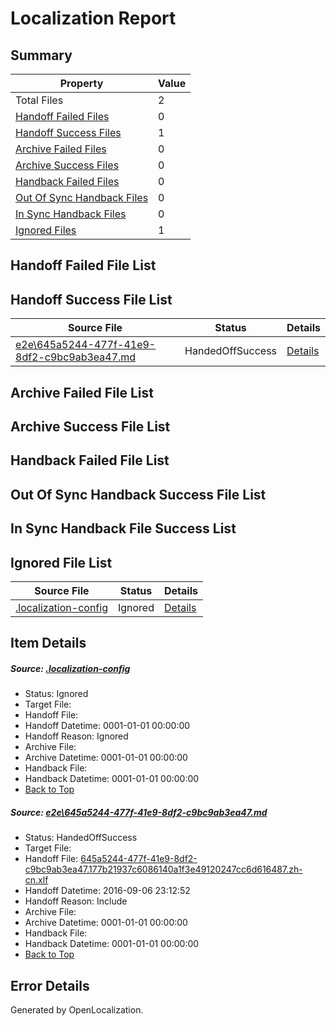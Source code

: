 # <a name='report-top'></a> Localization Report

## Summary
 Property | Value 
 -------- | ----- 
 Total Files | 2
[ Handoff Failed Files ](#handoff-failed-list)| 0
[ Handoff Success Files ](#handoff-success-list)| 1
[ Archive Failed Files ](#archive-failed-list)| 0
[ Archive Success Files ](#archive-success-list)| 0
[ Handback Failed Files ](#handback-failed-list)| 0
[ Out Of Sync Handback Files ](#outofsync-handback-success-list)| 0
[ In Sync Handback Files ](#insync-handback-success-list)| 0
[ Ignored Files ](#ignored-list)| 1

## <a name='handoff-failed-list'></a> Handoff Failed File List

## <a name='handoff-success-list'></a> Handoff Success File List
 Source File | Status | Details 
 ----------- | ------ | ------- 
 [e2e\645a5244-477f-41e9-8df2-c9bc9ab3ea47.md](https://github.com/OpenLocalizationTestOrg/ol-test0/blob/beaa13ef3e5483f1c1da9f5f50e4d513f01776b9/e2e/645a5244-477f-41e9-8df2-c9bc9ab3ea47.md) | HandedOffSuccess | [Details](#cd8ac79814fc4ff58e2c465305396ab9b2f7d2511)

## <a name='archive-failed-list'></a> Archive Failed File List

## <a name='archive-success-list'></a> Archive Success File List

## <a name='handback-failed-list'></a> Handback Failed File List

## <a name='outofsync-handback-success-list'></a> Out Of Sync Handback Success File List

## <a name='insync-handback-success-list'></a> In Sync Handback File Success List

## <a name='ignored-list'></a> Ignored File List
 Source File | Status | Details 
 ----------- | ------ | ------- 
 [.localization-config](https://github.com/OpenLocalizationTestOrg/ol-test0/blob/beaa13ef3e5483f1c1da9f5f50e4d513f01776b9/.localization-config) | Ignored | [Details](#3d4f252ac210baf56311d7e97dcc2db10974dbd20)

## Item Details
##### <a name='3d4f252ac210baf56311d7e97dcc2db10974dbd20'></a> Source: [.localization-config](https://github.com/OpenLocalizationTestOrg/ol-test0/blob/beaa13ef3e5483f1c1da9f5f50e4d513f01776b9/.localization-config)
* Status: Ignored
* Target File: 
* Handoff File: 
* Handoff Datetime: 0001-01-01 00:00:00
* Handoff Reason: Ignored
* Archive File: 
* Archive Datetime: 0001-01-01 00:00:00
* Handback File: 
* Handback Datetime: 0001-01-01 00:00:00
* [Back to Top](#report-top)

##### <a name='cd8ac79814fc4ff58e2c465305396ab9b2f7d2511'></a> Source: [e2e\645a5244-477f-41e9-8df2-c9bc9ab3ea47.md](https://github.com/OpenLocalizationTestOrg/ol-test0/blob/beaa13ef3e5483f1c1da9f5f50e4d513f01776b9/e2e/645a5244-477f-41e9-8df2-c9bc9ab3ea47.md)
* Status: HandedOffSuccess
* Target File: 
* Handoff File: [645a5244-477f-41e9-8df2-c9bc9ab3ea47.177b21937c6086140a1f3e49120247cc6d616487.zh-cn.xlf](https://github.com/OpenLocalizationTestOrg/ol-test0-handoff/blob/5e3270c43a9e385793ca3513c3333ae0b858b006/ol-handoff/OpenLocalizationTestOrg/ol-test0-zhcn/ci/ht/645a5244-477f-41e9-8df2-c9bc9ab3ea47.177b21937c6086140a1f3e49120247cc6d616487.zh-cn.xlf)
* Handoff Datetime: 2016-09-06 23:12:52
* Handoff Reason: Include
* Archive File: 
* Archive Datetime: 0001-01-01 00:00:00
* Handback File: 
* Handback Datetime: 0001-01-01 00:00:00
* [Back to Top](#report-top)


## Error Details

Generated by OpenLocalization.
